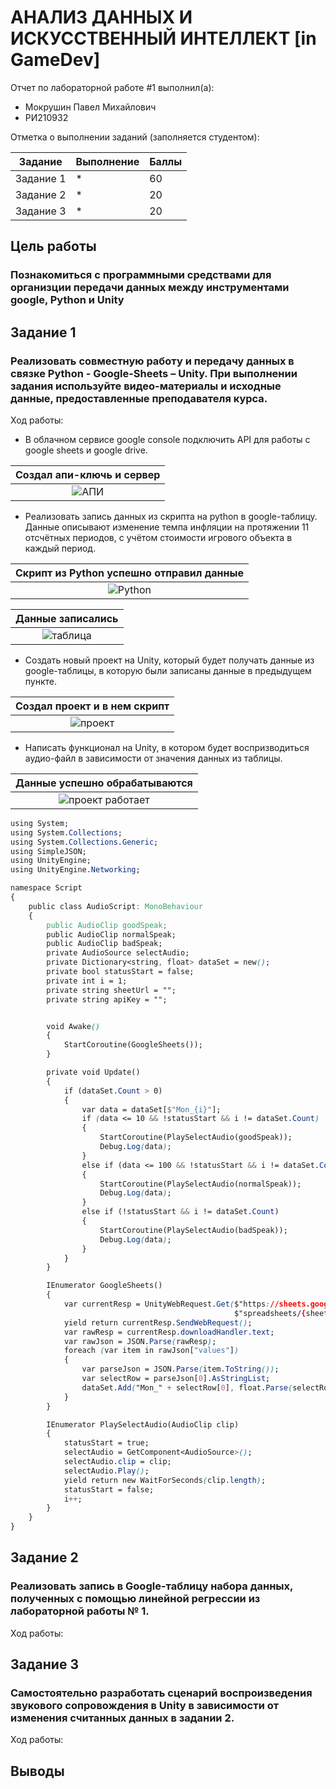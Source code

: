 # АНАЛИЗ ДАННЫХ И ИСКУССТВЕННЫЙ ИНТЕЛЛЕКТ [in GameDev]
Отчет по лабораторной работе #1 выполнил(а):
- Мокрушин Павел Михайлович
- РИ210932

Отметка о выполнении заданий (заполняется студентом):

| Задание | Выполнение | Баллы |
| ------ | ------ | ------ |
| Задание 1 | * | 60 |
| Задание 2 | * | 20 |
| Задание 3 | * | 20 |

## Цель работы
### Познакомиться с программными средствами для организции передачи данных между инструментами google, Python и Unity

## Задание 1
### Реализовать совместную работу и передачу данных в связке Python - Google-Sheets – Unity. При выполнении задания используйте видео-материалы и исходные данные, предоставленные преподавателя курса.
Ход работы:
- В облачном сервисе google console подключить API для работы с google sheets и google drive.

| Создал апи-ключь и сервер |
| :--: |
| ![АПИ](https://user-images.githubusercontent.com/101575777/194851600-a1bf7b0a-190c-4dc7-910e-79d9ea0bb7dd.png) |

- Реализовать запись данных из скрипта на python в google-таблицу. Данные описывают изменение темпа инфляции на протяжении 11 отсчётных периодов, с учётом стоимости игрового объекта в каждый период.

| Скрипт из Python успешно отправил данные |
| :--: |
| ![Python](https://user-images.githubusercontent.com/101575777/194852828-422f28af-58e8-4dcd-8c8c-c646eb95fca3.png) |

| Данные записались |
| :--: |
| ![таблица](https://user-images.githubusercontent.com/101575777/194855239-e482acef-0b87-4e86-b939-cf11b38c6675.png) |

- Создать новый проект на Unity, который будет получать данные из google-таблицы, в которую были записаны данные в предыдущем пункте.

| Создал проект и в нем скрипт |
| :--: |
| ![проект](https://user-images.githubusercontent.com/101575777/194855825-40c07811-76b0-4608-b7e1-a5ad87a4a25e.png) |

- Написать функционал на Unity, в котором будет воспризводиться аудио-файл в зависимости от значения данных из таблицы.

| Данные успешно обрабатываются |
| :--: |
| ![проект работает](https://user-images.githubusercontent.com/101575777/194856767-39d1900b-3c01-474a-ad1f-c26bd918a2da.png) |

```css
using System;
using System.Collections;
using System.Collections.Generic;
using SimpleJSON;
using UnityEngine;
using UnityEngine.Networking;

namespace Script
{
    public class AudioScript: MonoBehaviour
    {
        public AudioClip goodSpeak;
        public AudioClip normalSpeak;
        public AudioClip badSpeak;
        private AudioSource selectAudio;
        private Dictionary<string, float> dataSet = new();
        private bool statusStart = false;
        private int i = 1;
        private string sheetUrl = "";
        private string apiKey = "";


        void Awake()
        {
            StartCoroutine(GoogleSheets());
        }

        private void Update()
        {
            if (dataSet.Count > 0)
            {
                var data = dataSet[$"Mon_{i}"];
                if (data <= 10 && !statusStart && i != dataSet.Count)
                {
                    StartCoroutine(PlaySelectAudio(goodSpeak));
                    Debug.Log(data);
                }
                else if (data <= 100 && !statusStart && i != dataSet.Count)
                {
                    StartCoroutine(PlaySelectAudio(normalSpeak));
                    Debug.Log(data);
                }
                else if (!statusStart && i != dataSet.Count)
                {
                    StartCoroutine(PlaySelectAudio(badSpeak));
                    Debug.Log(data);
                }
            }
        }

        IEnumerator GoogleSheets()
        {
            var currentResp = UnityWebRequest.Get($"https://sheets.googleapis.com/v4/" +
                                                  $"spreadsheets/{sheetUrl}/values/Лист1?key={apiKey}");
            yield return currentResp.SendWebRequest();
            var rawResp = currentResp.downloadHandler.text;
            var rawJson = JSON.Parse(rawResp);
            foreach (var item in rawJson["values"])
            {
                var parseJson = JSON.Parse(item.ToString());
                var selectRow = parseJson[0].AsStringList;
                dataSet.Add("Mon_" + selectRow[0], float.Parse(selectRow[2]));
            }
        }

        IEnumerator PlaySelectAudio(AudioClip clip)
        {
            statusStart = true;
            selectAudio = GetComponent<AudioSource>();
            selectAudio.clip = clip;
            selectAudio.Play();
            yield return new WaitForSeconds(clip.length);
            statusStart = false;
            i++;
        }
    }
}
```

## Задание 2
### Реализовать запись в Google-таблицу набора данных, полученных с помощью линейной регрессии из лабораторной работы № 1. 
Ход работы:

## Задание 3
### Самостоятельно разработать сценарий воспроизведения звукового сопровождения в Unity в зависимости от изменения считанных данных в задании 2.
Ход работы:

## Выводы
